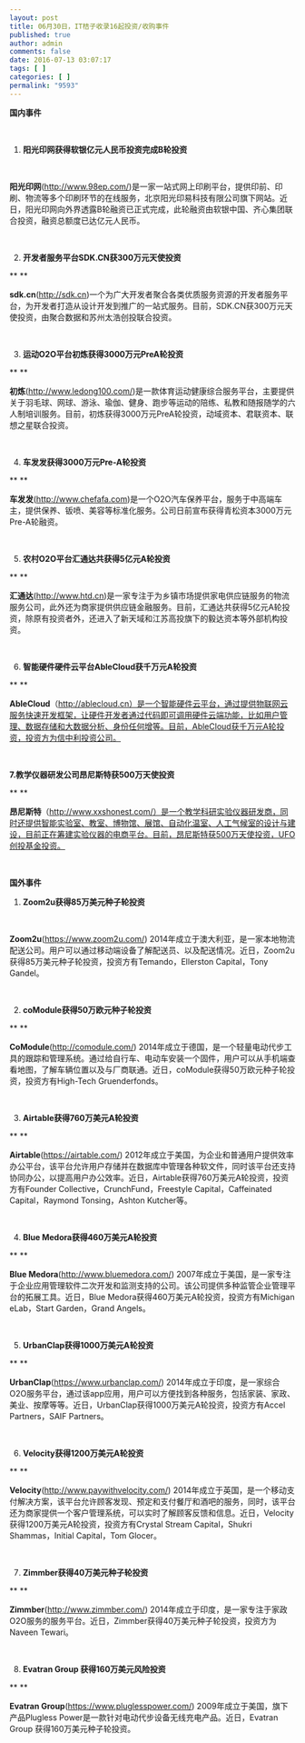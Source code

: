 ```yaml
---
layout: post
title: 06月30日，IT桔子收录16起投资/收购事件
published: true
author: admin
comments: false
date: 2016-07-13 03:07:17
tags: [ ]
categories: [ ]
permalink: "9593"
---
```

**国内事件**

&nbsp;

1. **阳光印网获得软银亿元人民币投资完成B轮投资**

&nbsp;

**阳光印网**(http://www.98ep.com/)是一家一站式网上印刷平台，提供印前、印刷、物流等多个印刷环节的在线服务，北京阳光印易科技有限公司旗下网站。近日，阳光印网向外界透露B轮融资已正式完成，此轮融资由软银中国、齐心集团联合投资，融资总额度已达亿元人民币。

&nbsp;

2. **开发者服务平台SDK.CN获300万元天使投资**

** **

**sdk.cn**(http://sdk.cn)一个为广大开发者聚合各类优质服务资源的开发者服务平台，为开发者打造从设计开发到推广的一站式服务。目前，SDK.CN获300万元天使投资，由聚合数据和苏州太浩创投联合投资。

&nbsp;

3. **运动O2O平台初炼获得3000万元PreA轮投资**

** **

**初炼**(http://www.ledong100.com/)是一款体育运动健康综合服务平台，主要提供关于羽毛球、网球、游泳、瑜伽、健身、跑步等运动的陪练、私教和随报随学的六人制培训服务。目前，初炼获得3000万元PreA轮投资，动域资本、君联资本、联想之星联合投资。

&nbsp;

4. **车发发获得3000万元Pre-A轮投资**

** **

**车发发**(http://www.chefafa.com)是一个O2O汽车保养平台，服务于中高端车主，提供保养、钣喷、美容等标准化服务。公司日前宣布获得青松资本3000万元Pre-A轮融资。

&nbsp;

5. **农村O2O平台汇通达共获得5亿元A轮投资**

** **

**汇通达**(http://www.htd.cn)是一家专注于为乡镇市场提供家电供应链服务的物流服务公司，此外还为商家提供供应链金融服务。目前，汇通达共获得5亿元A轮投资，除原有投资者外，还进入了新天域和江苏高投旗下的毅达资本等外部机构投资。

&nbsp;

6. **智能硬件硬件云平台AbleCloud获千万元A轮投资**

** **

**AbleCloud**（http://ablecloud.cn）是一个智能硬件云平台，通过提供物联网云服务快速开发框架，让硬件开发者通过代码即可调用硬件云端功能，比如用户管理、数据存储和大数据分析、身份任何增等。目前，AbleCloud获千万元A轮投资，投资方为信中利投资公司。

&nbsp;

**7.教学仪器研发公司昂尼斯特获500万天使投资**

** **

**昂尼斯特**（http://www.xxshonest.com/）是一个教学科研实验仪器研发商，同时还提供智能实验室、教室、博物馆、展馆、自动化温室、人工气候室的设计与建设，目前正在筹建实验仪器的电商平台。目前，昂尼斯特获500万天使投资，UFO创投基金投资。

&nbsp;

**国外事件**

1. **Zoom2u获得85万美元种子轮投资**

&nbsp;

**Zoom2u**(https://www.zoom2u.com/) 2014年成立于澳大利亚，是一家本地物流配送公司。用户可以通过移动端设备了解配送员、以及配送情况。近日，Zoom2u获得85万美元种子轮投资，投资方有Temando，Ellerston Capital，Tony Gandel。

&nbsp;

2. **coModule获得50万欧元种子轮投资**

** **

**CoModule**(http://comodule.com/) 2014年成立于德国，是一个轻量电动代步工具的跟踪和管理系统。通过给自行车、电动车安装一个固件，用户可以从手机端查看地图，了解车辆位置以及与厂商联通。近日，coModule获得50万欧元种子轮投资，投资方有High-Tech Gruenderfonds。

&nbsp;

3. **Airtable获得760万美元A轮投资**

** **

**Airtable**(https://airtable.com/) 2012年成立于美国，为企业和普通用户提供效率办公平台，该平台允许用户存储并在数据库中管理各种软文件，同时该平台还支持协同办公，以提高用户办公效率。近日，Airtable获得760万美元A轮投资，投资方有Founder Collective，CrunchFund，Freestyle Capital，Caffeinated Capital，Raymond Tonsing，Ashton Kutcher等。

&nbsp;

4. **Blue Medora获得460万美元A轮投资**

** **

**Blue Medora**(http://www.bluemedora.com/) 2007年成立于美国，是一家专注于企业应用管理软件二次开发和监测支持的公司。该公司提供多种监管企业管理平台的拓展工具。近日，Blue Medora获得460万美元A轮投资，投资方有Michigan eLab，Start Garden，Grand Angels。

&nbsp;

5. **UrbanClap获得1000万美元A轮投资**

** **

**UrbanClap**(https://www.urbanclap.com/) 2014年成立于印度，是一家综合O2O服务平台，通过该app应用，用户可以方便找到各种服务，包括家装、家政、美业、按摩等等。近日，UrbanClap获得1000万美元A轮投资，投资方有Accel Partners，SAIF Partners。

&nbsp;

6. **Velocity获得1200万美元A轮投资**

** **

**Velocity**(http://www.paywithvelocity.com/) 2014年成立于英国，是一个移动支付解决方案，该平台允许顾客发现、预定和支付餐厅和酒吧的服务，同时，该平台还为商家提供一个客户管理系统，可以实时了解顾客反馈和信息。近日，Velocity获得1200万美元A轮投资，投资方有Crystal Stream Capital，Shukri Shammas，Initial Capital，Tom Glocer。

&nbsp;

7. **Zimmber获得40万美元种子轮投资**

** **

**Zimmber**(http://www.zimmber.com/) 2014年成立于印度，是一家专注于家政O2O服务的服务平台。近日，Zimmber获得40万美元种子轮投资，投资方为Naveen Tewari。

&nbsp;

8. **Evatran Group 获得160万美元风险投资**

** **

**Evatran Group**(https://www.pluglesspower.com/) 2009年成立于美国，旗下产品Plugless Power是一款针对电动代步设备无线充电产品。近日，Evatran Group 获得160万美元种子轮投资。
